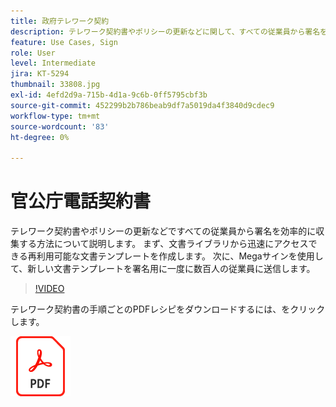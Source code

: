 ```yaml
---
title: 政府テレワーク契約
description: テレワーク契約書やポリシーの更新などに関して、すべての従業員から署名を効率的に収集
feature: Use Cases, Sign
role: User
level: Intermediate
jira: KT-5294
thumbnail: 33808.jpg
exl-id: 4efd2d9a-715b-4d1a-9c6b-0ff5795cbf3b
source-git-commit: 452299b2b786beab9df7a5019da4f3840d9cdec9
workflow-type: tm+mt
source-wordcount: '83'
ht-degree: 0%

---
```


# 官公庁電話契約書

テレワーク契約書やポリシーの更新などですべての従業員から署名を効率的に収集する方法について説明します。 まず、文書ライブラリから迅速にアクセスできる再利用可能な文書テンプレートを作成します。 次に、Megaサインを使用して、新しい文書テンプレートを署名用に一度に数百人の従業員に送信します。

>[!VIDEO](https://video.tv.adobe.com/v/33808?quality=12&learn=on&hidetitle=true)

テレワーク契約書の手順ごとのPDFレシピをダウンロードするには、をクリックします。

[![PDFレシピのダウンロード](../assets/acrobat_PDF_96.png)](../assets/UseCaseRecipe-EN-UsingMegaSign.pdf)

